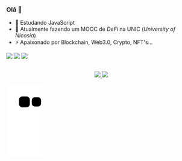 ### Olá 👋

- 🌱 Estudando JavaScript
- 💬 Atualmente fazendo um MOOC de *DeFi* na UNIC (_University of Nicosia_)
- ⚡ Apaixonado por Blockchain, Web3.0, Crypto, NFT's...

<div> 
  <a href="https://instagram.com/nicoolasf_" target="_blank"><img src="https://img.shields.io/badge/-Instagram-%23E4405F?style=for-the-badge&logo=instagram&logoColor=white" target="_blank"></a>
  <a href = "mailto:nformenton@gmail.com"><img src="https://img.shields.io/badge/-Gmail-%23333?style=for-the-badge&logo=gmail&logoColor=white" target="_blank"></a>
  <a href="https://www.linkedin.com/in/nicolas-formenton/" target="_blank"><img src="https://img.shields.io/badge/-LinkedIn-%230077B5?style=for-the-badge&logo=linkedin&logoColor=white" target="_blank"></a> 
</div>

##
<div align="center">
  <a href="https://github.com/nicolas-formenton">
  <img height="180em" src="https://github-readme-stats.vercel.app/api?username=nicolas-formenton&show_icons=true&theme=dark&include_all_commits=true&count_private=true"/>
  <img height="180em" src="https://github-readme-stats.vercel.app/api/top-langs/?username=nicolas-formenton&layout=compact&langs_count=7&theme=dark"/>
</div>

   ![Snake animation](https://github.com/nicolas-formenton/nicolas-formenton/blob/output/github-contribution-grid-snake.svg)
